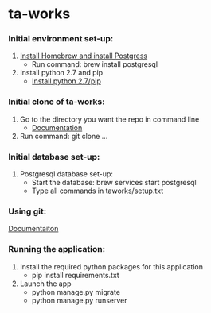 # ta-works

### Initial environment set-up:
1. [Install Homebrew and install Postgress](https://launchschool.com/blog/how-to-install-postgresql-on-a-mac)
   * Run command: brew install postgresql
2. Install python 2.7 and pip
   * [Install python 2.7/pip](https://pip.pypa.io/en/stable/installing/)

### Initial clone of ta-works:
1. Go to the directory you want the repo in command line
   * [Documentation](https://stackoverflow.com/questions/9547730/how-to-navigate-to-to-different-directories-in-the-terminal-mac)
2. Run command: git clone ...

### Initial database set-up:
1. Postgresql database set-up:
   * Start the database: brew services start postgresql
   * Type all commands in taworks/setup.txt
   
### Using git:
[Documentaiton](https://github.com/codepath/ios_guides/wiki/Using-Git-with-Terminal)

### Running the application:
1. Install the required python packages for this application   
   * pip install requirements.txt
2. Launch the app
   * python manage.py migrate
   * python manage.py runserver
